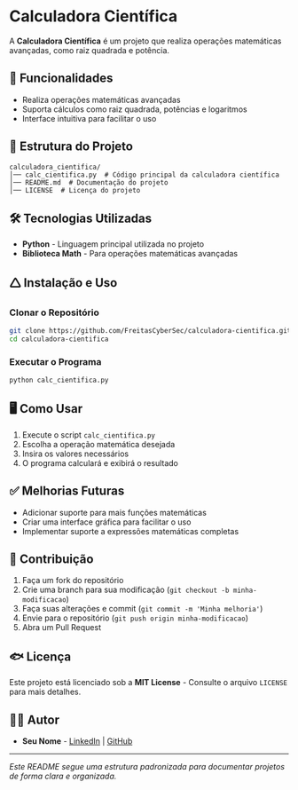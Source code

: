 # Calculadora Científica

A **Calculadora Científica** é um projeto que realiza operações matemáticas avançadas, como raiz quadrada e potência.

## 🚀 Funcionalidades

- Realiza operações matemáticas avançadas
- Suporta cálculos como raiz quadrada, potências e logaritmos
- Interface intuitiva para facilitar o uso

## 💂️ Estrutura do Projeto

```
calculadora_cientifica/
│── calc_cientifica.py  # Código principal da calculadora científica
│── README.md  # Documentação do projeto
│── LICENSE  # Licença do projeto
```

## 🛠️ Tecnologias Utilizadas

- **Python** - Linguagem principal utilizada no projeto
- **Biblioteca Math** - Para operações matemáticas avançadas

## 🛆 Instalação e Uso

### Clonar o Repositório
```bash
git clone https://github.com/FreitasCyberSec/calculadora-cientifica.git
cd calculadora-cientifica
```

### Executar o Programa
```bash
python calc_cientifica.py
```

## 🖥️ Como Usar

1. Execute o script `calc_cientifica.py`
2. Escolha a operação matemática desejada
3. Insira os valores necessários
4. O programa calculará e exibirá o resultado

## ✅ Melhorias Futuras

- Adicionar suporte para mais funções matemáticas
- Criar uma interface gráfica para facilitar o uso
- Implementar suporte a expressões matemáticas completas

## 🤝 Contribuição

1. Faça um fork do repositório
2. Crie uma branch para sua modificação (`git checkout -b minha-modificacao`)
3. Faça suas alterações e commit (`git commit -m 'Minha melhoria'`)
4. Envie para o repositório (`git push origin minha-modificacao`)
5. Abra um Pull Request

## 🐟 Licença

Este projeto está licenciado sob a **MIT License** - Consulte o arquivo `LICENSE` para mais detalhes.

## 🧑‍💻 Autor

- **Seu Nome** - [LinkedIn](https://linkedin.com/in/seu-perfil) | [GitHub](https://github.com/seu-usuario)

---

*Este README segue uma estrutura padronizada para documentar projetos de forma clara e organizada.*


